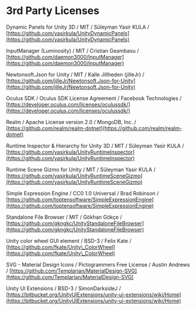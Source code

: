 # 3rd Party Licenses

Dynamic Panels for Unity 3D / MIT / Süleyman Yasir KULA / [https://github.com/yasirkula/UnityDynamicPanels](https://github.com/yasirkula/UnityDynamicPanels)

InputManager (Luminosity) / MIT / Cristian Geambasu / [https://github.com/daemon3000/InputManager](https://github.com/daemon3000/InputManager)

Newtonsoft.Json for Unity / MIT / Kalle Jillheden (jilleJr) / [https://github.com/jilleJr/Newtonsoft.Json-for-Unity](https://github.com/jilleJr/Newtonsoft.Json-for-Unity)

Oculus SDK / Oculus SDK License Agreement / Facebook Technologies / [https://developer.oculus.com/licenses/oculussdk/](https://developer.oculus.com/licenses/oculussdk/)

Realm / Apache License version 2.0 / MongoDB, Inc. / [https://github.com/realm/realm-dotnet](https://github.com/realm/realm-dotnet)

Runtime Inspector & Hierarchy for Unity 3D / MIT / Süleyman Yasir KULA / [https://github.com/yasirkula/UnityRuntimeInspector](https://github.com/yasirkula/UnityRuntimeInspector)

Runtime Scene Gizmo for Unity / MIT / Süleyman Yasir KULA / [https://github.com/yasirkula/UnityRuntimeSceneGizmo](https://github.com/yasirkula/UnityRuntimeSceneGizmo)

Simple Expression Engine / CC0 1.0 Universal / Brad Robinson / [https://github.com/toptensoftware/SimpleExpressionEngine](https://github.com/toptensoftware/SimpleExpressionEngine)

Standalone File Browser / MIT / Gökhan Gökçe / [https://github.com/gkngkc/UnityStandaloneFileBrowser](https://github.com/gkngkc/UnityStandaloneFileBrowser)

Unity color wheel GUI element / BSD-3 / Felix Kate / [https://github.com/fkate/Unity\_ColorWheel](https://github.com/fkate/Unity\_ColorWheel)

SVG - Material Design Icons /  Pictogrammers Free License / Austin Andrews / [https://github.com/Templarian/MaterialDesign-SVG](https://github.com/Templarian/MaterialDesign-SVG)

Unity UI Extensions / BSD-3 / SimonDarksideJ  / [https://bitbucket.org/UnityUIExtensions/unity-ui-extensions/wiki/Home](https://bitbucket.org/UnityUIExtensions/unity-ui-extensions/wiki/Home)

